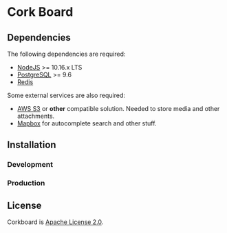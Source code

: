 Cork Board
==========



## Dependencies

The following dependencies are required:
- [NodeJS](https://nodejs.org) >= 10.16.x LTS
- [PostgreSQL](https://www.postgresql.org/) >= 9.6
- [Redis](https://redis.io/)

Some external services are also required:
- [AWS S3](https://aws.amazon.com/pt/s3/) or **other** compatible solution. Needed to store media and other attachments.    
- [Mapbox](https://www.mapbox.com/) for autocomplete search and other stuff.

## Installation

### Development


### Production

## License

Corkboard is [Apache License 2.0](https://github.com/efernandesng/CorkBoard/blob/master/LICENSE).
